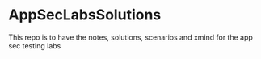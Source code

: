 # AppSecLabsSolutions
This repo is to have the notes, solutions, scenarios and xmind for the app sec testing labs
